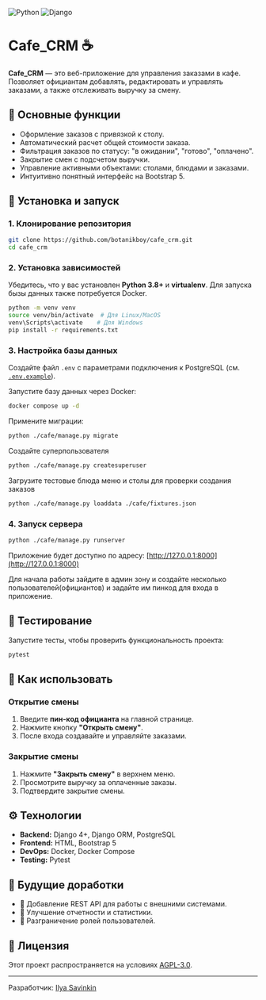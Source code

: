 ![Python](https://img.shields.io/badge/python-3.8+-blue)
![Django](https://img.shields.io/badge/Django-4+-green)

# Cafe_CRM ☕

**Cafe_CRM** — это веб-приложение для управления заказами в кафе. Позволяет официантам добавлять, редактировать и управлять заказами, а также отслеживать выручку за смену.

## 🔹 Основные функции

- Оформление заказов с привязкой к столу.
- Автоматический расчет общей стоимости заказа.
- Фильтрация заказов по статусу: "в ожидании", "готово", "оплачено".
- Закрытие смен с подсчетом выручки.
- Управление активными объектами: столами, блюдами и заказами.
- Интуитивно понятный интерфейс на Bootstrap 5.

## 🚀 Установка и запуск

### 1. Клонирование репозитория
```bash
git clone https://github.com/botanikboy/cafe_crm.git
cd cafe_crm
```

### 2. Установка зависимостей
Убедитесь, что у вас установлен **Python 3.8+** и **virtualenv**. Для запуска бызы данных также потребуется Docker.
```bash
python -m venv venv
source venv/bin/activate  # Для Linux/MacOS
venv\Scripts\activate    # Для Windows
pip install -r requirements.txt
```

### 3. Настройка базы данных
Создайте файл `.env` с параметрами подключения к PostgreSQL (см. [`.env.example`](/.env.example)).

Запустите базу данных через Docker:
```bash
docker compose up -d
```
Примените миграции:
```bash
python ./cafe/manage.py migrate
```

Создайте суперпользователя
```bash
python ./cafe/manage.py createsuperuser
```

Загрузите тестовые блюда меню и столы для проверки создания заказов
```bash
python ./cafe/manage.py loaddata ./cafe/fixtures.json
```

### 4. Запуск сервера
```bash
python ./cafe/manage.py runserver
```
Приложение будет доступно по адресу: [http://127.0.0.1:8000](http://127.0.0.1:8000)

Для начала работы зайдите в админ зону и создайте несколько пользователей(официантов) и задайте им пинкод для входа в приложение.

## 🧪 Тестирование
Запустите тесты, чтобы проверить функциональность проекта:
```bash
pytest
```

## 📌 Как использовать
### Открытие смены
1. Введите **пин-код официанта** на главной странице.
2. Нажмите кнопку **"Открыть смену"**.
3. После входа создавайте и управляйте заказами.

### Закрытие смены
1. Нажмите **"Закрыть смену"** в верхнем меню.
2. Просмотрите выручку за оплаченные заказы.
3. Подтвердите закрытие смены.

## ⚙️ Технологии
- **Backend:** Django 4+, Django ORM, PostgreSQL
- **Frontend:** HTML, Bootstrap 5
- **DevOps:** Docker, Docker Compose
- **Testing:** Pytest

## 🔮 Будущие доработки
- 🔲 Добавление REST API для работы с внешними системами.
- 🔲 Улучшение отчетности и статистики.
- 🔲 Разграничение ролей пользователей.

## 📜 Лицензия
Этот проект распространяется на условиях [AGPL-3.0](LICENSE).

---
Разработчик: [Ilya Savinkin](https://www.linkedin.com/in/ilya-savinkin-6002a711/)

